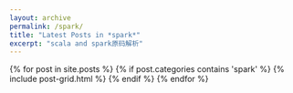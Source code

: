 ```yaml
---
layout: archive
permalink: /spark/
title: "Latest Posts in *spark*"
excerpt: "scala and spark原码解析"
---
```


<div class="tiles">
{% for post in site.posts %}
	{% if post.categories contains 'spark' %}
		{% include post-grid.html %}
	{% endif %}
{% endfor %}
</div><!-- /.tiles -->
